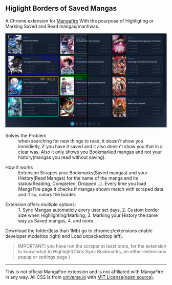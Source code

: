 Higlight Borders of Saved Mangas
---

A Chrome extension for [Mangafire](https://mangafire.to/home)
With the pourpose of Highligting or Marking Saved and Read mangas/manhwas.


![Example of before and after with written description](ExtensioExampleWritten.png)

<dl>
<dt>Solves the Problem</dt>
  <dd>when searching for new things to read, it doesn't show you immidietly, if you have it saved and it also doesn't show you that in a clear way. Also it only shows you Bookmarked mangas and not your history(mangas you read without saving).
</dd>
</dl>


<dl>
<dt>How it works</dt>
<dd>Extension Scrapes your Bookmarks(Saved mangas) and your History(Read Mangas) for the name of the manga and its status(Reading, Completed, Dropped...).
Every time you load MangaFire page it checks if mangas shown match with scraped data and if so, colors the border.
</dd>
</dl>

<dl>
<dt>Extension offers multiple options:</dt>
<dd>1. Sync Mangas automaticly every user set days,
2. Custom border size when Highlighting/Marking,
3. Marking your History the same way as Saved mangas,
4. and more.</dd>
</dl>

Download the folder(less than 1Mb) go to chrome://extensions enable developer mode(top right) and Load unpacked(top left).
> IMPORTANT! you have run the scraper at least once, for the extension to know what to Highlight(Click Sync Bookmarks, on either extensions popup or settings page.)

***

This is not official MangaFire extension and is not affiliated with MangaFire in any way.
All CSS is from [universe.io](https://uiverse.io/) with [MIT License(open source)](https://opensource.org/license/mit).
